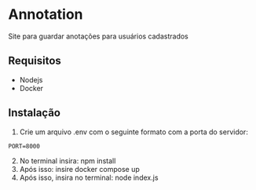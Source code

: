 # Annotation
Site para guardar anotações para usuários cadastrados

## Requisitos
- Nodejs
- Docker

## Instalação
1. Crie um arquivo .env com o seguinte formato com a porta do servidor:
```
PORT=8000
```
2. No terminal insira: npm install
3. Após isso: insire docker compose up 
4. Após isso, insira no terminal: node index.js
